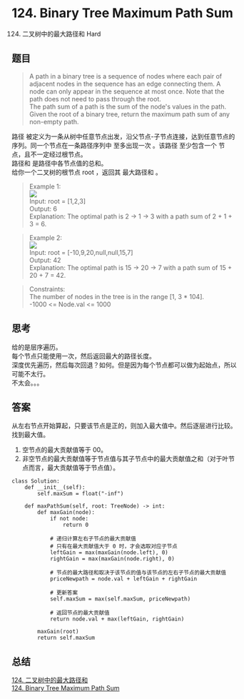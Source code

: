 # 124. Binary Tree Maximum Path Sum  
124. 二叉树中的最大路径和 Hard  
## 题目
>A path in a binary tree is a sequence of nodes where each pair of adjacent nodes in the sequence has an edge connecting them. A node can only appear in the sequence at most once. Note that the path does not need to pass through the root.  
The path sum of a path is the sum of the node's values in the path.  
Given the root of a binary tree, return the maximum path sum of any non-empty path.  

路径 被定义为一条从树中任意节点出发，沿父节点-子节点连接，达到任意节点的序列。同一个节点在一条路径序列中 至多出现一次 。该路径 至少包含一个 节点，且不一定经过根节点。  
路径和 是路径中各节点值的总和。   
给你一个二叉树的根节点 root ，返回其 最大路径和 。  


>Example 1:   
![](https://assets.leetcode.com/uploads/2020/10/13/exx1.jpg)   
Input: root = [1,2,3]  
Output: 6   
Explanation: The optimal path is 2 -> 1 -> 3 with a path sum of 2 + 1 + 3 = 6.  


>Example 2:  
![](https://assets.leetcode.com/uploads/2020/10/13/exx2.jpg)   
Input: root = [-10,9,20,null,null,15,7]  
Output: 42   
Explanation: The optimal path is 15 -> 20 -> 7 with a path sum of 15 + 20 + 7 = 42.   


>Constraints:   
The number of nodes in the tree is in the range [1, 3 * 104].   
-1000 <= Node.val <= 1000   


## 思考 
给的是层序遍历。  
每个节点只能使用一次，然后返回最大的路径长度。  
深度优先遍历，然后每次回退？如何。但是因为每个节点都可以做为起始点，所以可能不太行。   
不太会。。。

## 答案 
从左右节点开始算起，只要该节点是正的，则加入最大值中。然后逐层进行比较。 找到最大值。
1. 空节点的最大贡献值等于 00。  
2. 非空节点的最大贡献值等于节点值与其子节点中的最大贡献值之和（对于叶节点而言，最大贡献值等于节点值）。
```python3
class Solution:
    def __init__(self):
        self.maxSum = float("-inf")

    def maxPathSum(self, root: TreeNode) -> int:
        def maxGain(node):
            if not node:
                return 0

            # 递归计算左右子节点的最大贡献值
            # 只有在最大贡献值大于 0 时，才会选取对应子节点
            leftGain = max(maxGain(node.left), 0)
            rightGain = max(maxGain(node.right), 0)
            
            # 节点的最大路径和取决于该节点的值与该节点的左右子节点的最大贡献值
            priceNewpath = node.val + leftGain + rightGain
            
            # 更新答案
            self.maxSum = max(self.maxSum, priceNewpath)
        
            # 返回节点的最大贡献值
            return node.val + max(leftGain, rightGain)
   
        maxGain(root)
        return self.maxSum
```

## 总结 
[124. 二叉树中的最大路径和](https://leetcode.cn/problems/binary-tree-maximum-path-sum/)  
[124. Binary Tree Maximum Path Sum](https://leetcode.com/problems/binary-tree-maximum-path-sum/)